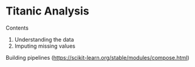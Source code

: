 # Titanic Analysis

Contents
1. Understanding the data
2. Imputing missing values

Building pipelines (https://scikit-learn.org/stable/modules/compose.html)